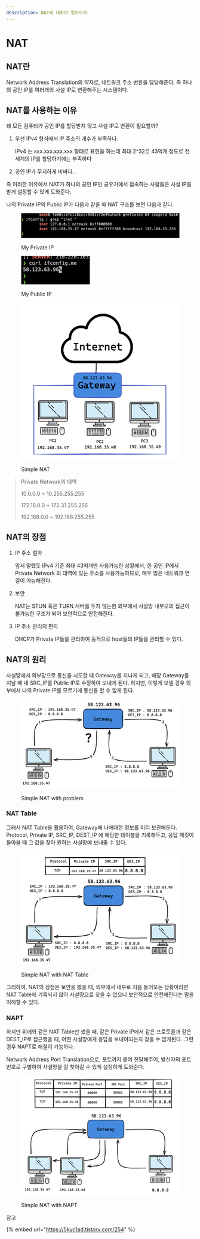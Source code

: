 ```yaml
---
description: NAT에 대하여 알아보자
---
```


# NAT

## NAT란

Network Address Translation의 약자로, 네트워크 주소 변환을 담당해준다. 즉 하나의 공인 IP를 여러개의 사설 IP로 변환해주는 시스템이다.&#x20;

## NAT를 사용하는 이유

왜 모든 컴퓨터가 공인 IP를 할당받지 않고 사설 IP로 변환이 필요할까?&#x20;

1.  우선 IPv4 형식에서 IP 주소의 개수가 부족하다.

    IPv4 는 xxx.xxx.xxx.xxx 형태로 표현을 하는데 최대 2^32로 43억개 정도로 전 세계의 IP를 할당하기에는 부족하다
2. 공인 IP가 무지하게 비싸다...

즉 이러한 이유에서 NAT가 하나의 공인 IP인 공유기에서 접속하는 사람들은 사설 IP를 받게 설정할 수 있게 도와준다.

나의 Private IP와 Public IP가 다음과 같을 때 NAT 구조를 보면 다음과 같다.

<figure><img src="../.gitbook/assets/image (1) (5).png" alt=""><figcaption><p>My Private IP</p></figcaption></figure>

<figure><img src="../.gitbook/assets/image (10).png" alt=""><figcaption><p>My Public IP</p></figcaption></figure>

<figure><img src="../.gitbook/assets/image (7).png" alt=""><figcaption><p>Simple NAT</p></figcaption></figure>

> Private Network의 대역
>
>
>
> 10.0.0.0 \~ 10.255.255.255
>
> 172.16.0.0 \~ 172.31.255.255
>
> 192.168.0.0 \~ 192.168.255.255

## NAT의 장점

1.  IP 주소 절약

    앞서 말했듯 IPv4 기준 최대 43억개만 사용가능한 상황에서, 한 공인 IP에서 Private Network 의 대역에 있는 주소를 사용가능하므로, 매우 많은 네트워크 연결이 가능해진다.
2.  보안

    NAT는 STUN 혹은 TURN 서버를 두지 않는한 외부에서 사설망 내부로의 접근이 불가능한 구조가 되어 보안적으로 안전해진다.
3.  IP 주소 관리의 편의

    DHCP가 Private IP들을 관리하여 동적으로 host들의 IP들을 관리할 수 있다.

## NAT의 원리

사설망에서 외부망으로 통신을 시도할 때 Gateway를 지나게 되고, 해당 Gateway를 지날 때 내 SRC\_IP를 Public IP로 수정하여 보내게 된다. 하지만, 이렇게 보낼 경우 외부에서 나의 Private IP를 모르기에 통신을 할 수 없게 된다.

<figure><img src="../.gitbook/assets/image (1) (1).png" alt=""><figcaption><p>Simple NAT with problem</p></figcaption></figure>

### NAT Table

그래서 NAT Table을 활용하여, Gateway에 나에대한 정보를 미리 보관해둔다. Protocol, Private IP, SRC\_IP, DEST\_IP 에 해당한 테이블을 기록해두고, 응답 패킷이 돌아올 때 그 값을 찾아 원하는 사설망에 보내줄 수 있다.

<figure><img src="../.gitbook/assets/image (3).png" alt=""><figcaption><p>Simple NAT with NAT Table</p></figcaption></figure>

그리하여, NAT의 장점은 보안을 봤을 때, 외부에서 내부로 처음 들어오는 상황이라면 NAT Table에 기록되지 않아 사설망으로 찾을 수 없으니 보안적으로 안전해진다는 말을 이해할 수 있다.

### NAPT

하지만 위에와 같은 NAT Table만 썼을 때, 같은 Private IP에서 같은 프로토콜과 같은 DEST\_IP로 접근했을 때, 어떤 사설망에게 응답을 보내야되는지 찾을 수 없게된다. 그런 경우 NAPT로 해결이 가능하다.

Network Address Port Translation으로, 포트까지 붙여 전달해주어, 발신자의 포트번호로 구별하여 사설망을 잘 찾아갈 수 있게 설정하게 도와준다.

<figure><img src="../.gitbook/assets/image (15).png" alt=""><figcaption><p>Simple NAT with NAPT</p></figcaption></figure>

참고

{% embed url="https://5kyc1ad.tistory.com/254" %}
